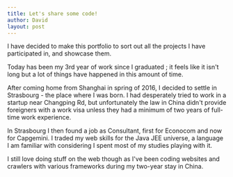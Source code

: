 ```yaml
---
title: Let's share some code!
author: David
layout: post
---
```

I have decided to make this portfolio to sort out all the projects I have participated in, and showcase them.

Today has been my 3rd year of work since I graduated ; it feels like it isn't long but a lot of things have happened in 
this amount of time.

After coming home from Shanghai in spring of 2016, I decided to settle in Strasbourg - the place where I was born.
I had desperately tried to work in a startup near Changping Rd, but unfortunately the law in China didn't provide 
foreigners with a work visa unless they had a minimum of two years of full-time work experience.

In Strasbourg I then found a job as Consultant, first for Econocom and now for Capgemini. I traded my web skills for the
Java JEE universe, a language I am familiar with considering I spent most of my studies playing with it.

I still love doing stuff on the web though as I've been coding websites and crawlers with various frameworks during my
two-year stay in China.